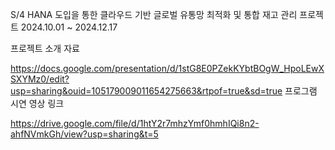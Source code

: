 S/4 HANA 도입을 통한 클라우드 기반 글로벌 유통망 최적화 및 통합 재고 관리 프로젝트 2024.10.01 ~ 2024.12.17

프로젝트 소개 자료

https://docs.google.com/presentation/d/1stG8E0PZekKYbtBOgW_HpoLEwXSXYMz0/edit?usp=sharing&ouid=105179009011654275663&rtpof=true&sd=true
프로그램 시연 영상 링크

https://drive.google.com/file/d/1htY2r7mhzYmf0hmhIQi8n2-ahfNVmkGh/view?usp=sharing&t=5
